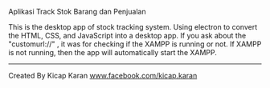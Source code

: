 Aplikasi Track Stok Barang dan Penjualan

This is the desktop app of stock tracking system.
Using electron to convert the HTML, CSS, and JavaScript into a desktop app.
If you ask about the "customurl://" , it was for checking if the XAMPP is running or not.
If XAMPP is not running, then the app will automatically start the XAMPP.
******************************************************

Created By Kicap Karan www.facebook.com/kicap.karan